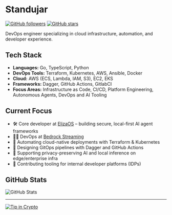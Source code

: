 # Standujar

[![GitHub followers](https://img.shields.io/github/followers/standujar?label=Follow&style=social)](https://github.com/standujar)
[![GitHub stars](https://img.shields.io/github/stars/standujar?label=Stars&style=social)](https://github.com/standujar)

DevOps engineer specializing in cloud infrastructure, automation, and developer experience.

## Tech Stack

- **Languages:** Go, TypeScript, Python  
- **DevOps Tools:** Terraform, Kubernetes, AWS, Ansible, Docker  
- **Cloud:** AWS (ECS, Lambda, IAM, S3), EC2, EKS  
- **Frameworks:** Dagger, GitHub Actions, GitlabCI
- **Focus Areas:** Infrastructure as Code, CI/CD, Platform Engineering, Autonomous Agents, DevOps and AI Tooling

## Current Focus

- 🛠️ Core developer at [ElizaOS](https://github.com/elizaos) – building secure, local-first AI agent frameworks  
- 👨‍💻 DevOps at [Bedrock Streaming](https://bedrockstreaming.com/)
- 🚀 Automating cloud-native deployments with Terraform & Kubernetes  
- 🔁 Designing GitOps pipelines with Dagger and GitHub Actions  
- 🧠 Supporting privacy-preserving AI and local inference on edge/enterprise infra  
- 🧰 Contributing tooling for internal developer platforms (IDPs)

## GitHub Stats

![GitHub Stats](https://github-readme-stats.vercel.app/api?username=standujar&show_icons=true&theme=transparent&hide_border=true&hide_rank=true&include_all_commits=true&hide=stars)

---

[![Tip in Crypto](https://tip.md/badge.svg)](https://tip.md/standujar)

<!-- WALLET-LINKING-BEGIN
{
  "lastUpdated": "2025-06-01T10:26:00.770Z",
  "wallets": [
    {
      "chain": "ethereum",
      "address": "0xf1d1CC42C3Cc1eE1A42D9eCbBa55E1C8cb4E1F04"
    },
    {
      "chain": "solana",
      "address": "F6z7JdDQH6Yo7bopZegyKqzPnti4QfrVut6oacGsR2a3"
    }
  ]
}
WALLET-LINKING-END -->

